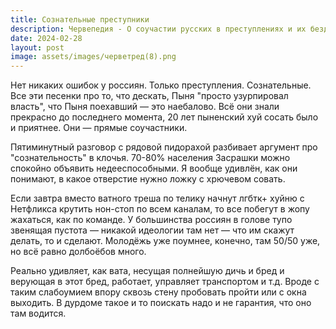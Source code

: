 ```yaml
---
title: Сознательные преступники
description: Червепедия - О соучастии русских в преступлениях и их бездумной покорности.
date: 2024-02-28
layout: post
image: assets/images/черветред(8).png
---
```


<p>Нет никаких ошибок у россиян. Только преступления. Сознательные. Все эти песенки про то, что дескать, Пыня "просто узурпировал власть", что Пыня поехавший — это наебалово. Всё они знали прекрасно до последнего момента, 20 лет пыненский хуй сосать было и приятнее. Они — прямые соучастники.</p>

<p>Пятиминутный разговор с рядовой пидорахой разбивает аргумент про "сознательность" в клочья. 70-80% населения Засрашки можно спокойно объявить недееспособными. Я вообще удивлён, как они понимают, в какое отверстие нужно ложку с хрючевом совать.</p>

<p>Если завтра вместо ватного треша по телику начнут лгбтк+ хуйню с Нетфликса крутить нон-стоп по всем каналам, то все побегут в жопу жахаться, как по команде. У большинства россиян в голове тупо звенящая пустота — никакой идеологии там нет — что им скажут делать, то и сделают. Молодёжь уже поумнее, конечно, там 50/50 уже, но всё равно долбоёбов много.</p>

<p>Реально удивляет, как вата, несущая полнейшую дичь и бред и верующая в этот бред, работает, управляет транспортом и т.д. Вроде с таким слабоумием впору сквозь стену пробовать пройти или с окна выходить. В дурдоме такое и то поискать надо и не гарантия, что оно там водится.</p>
